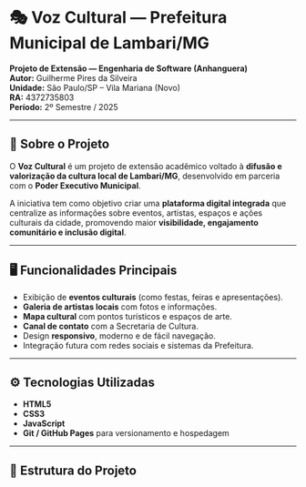 # 🎭 Voz Cultural — Prefeitura Municipal de Lambari/MG

**Projeto de Extensão — Engenharia de Software (Anhanguera)**  
**Autor:** Guilherme Pires da Silveira  
**Unidade:** São Paulo/SP – Vila Mariana (Novo)  
**RA:** 4372735803  
**Período:** 2º Semestre / 2025  

---

## 🧭 Sobre o Projeto

O **Voz Cultural** é um projeto de extensão acadêmico voltado à **difusão e valorização da cultura local de Lambari/MG**, desenvolvido em parceria com o **Poder Executivo Municipal**.

A iniciativa tem como objetivo criar uma **plataforma digital integrada** que centralize as informações sobre eventos, artistas, espaços e ações culturais da cidade, promovendo maior **visibilidade, engajamento comunitário e inclusão digital**.

---

## 🖥️ Funcionalidades Principais

- Exibição de **eventos culturais** (como festas, feiras e apresentações).  
- **Galeria de artistas locais** com fotos e informações.  
- **Mapa cultural** com pontos turísticos e espaços de arte.  
- **Canal de contato** com a Secretaria de Cultura.  
- Design **responsivo**, moderno e de fácil navegação.  
- Integração futura com redes sociais e sistemas da Prefeitura.

---

## ⚙️ Tecnologias Utilizadas

- **HTML5**  
- **CSS3**  
- **JavaScript**  
- **Git / GitHub Pages** para versionamento e hospedagem  

---

## 🧩 Estrutura do Projeto

